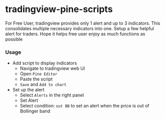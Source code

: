 # tradingview-pine-scripts
For Free User, tradingview provides only 1 alert and up to 3 indicators.
This consolidates multiple necessary indicators into one. Setup a few helpful alert for traders.
Hope it helps free user enjoy as much functions as possible

### Usage
  - Add script to display indicators
    - Navigate to tradingview web UI
    - Open `Pine Editor`
    - Paste the script
    - `Save`  and `Add to chart`
  - Set up the alert
    - Select `Alerts` in the right panel
    - Set Alert
    - Select condition: `out BB` to set an alert when the price is out of Bollinger band
